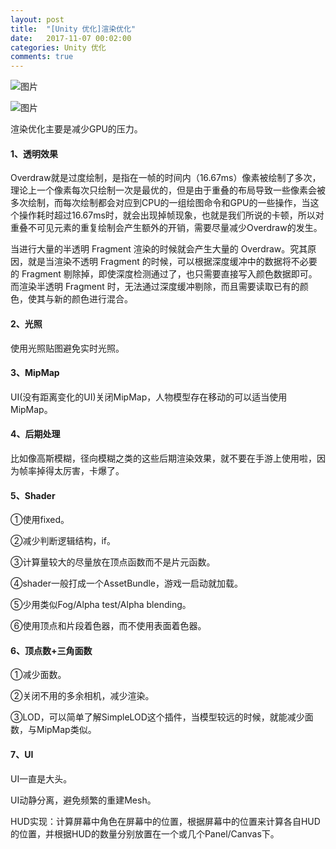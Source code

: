 ```yaml
---
layout: post
title:  "[Unity 优化]渲染优化"
date:   2017-11-07 00:02:00
categories: Unity 优化
comments: true
---
```


![图片](http://owk5gjdrg.bkt.clouddn.com/0075%E6%B8%B2%E6%9F%93%E4%BC%98%E5%8C%96.png)

![图片](http://owk5gjdrg.bkt.clouddn.com/0076%E6%B8%B2%E6%9F%93%E4%BC%98%E5%8C%96.png)


渲染优化主要是减少GPU的压力。

#### 1、透明效果

Overdraw就是过度绘制，是指在一帧的时间内（16.67ms）像素被绘制了多次，理论上一个像素每次只绘制一次是最优的，但是由于重叠的布局导致一些像素会被多次绘制，而每次绘制都会对应到CPU的一组绘图命令和GPU的一些操作，当这个操作耗时超过16.67ms时，就会出现掉帧现象，也就是我们所说的卡顿，所以对重叠不可见元素的重复绘制会产生额外的开销，需要尽量减少Overdraw的发生。

当进行大量的半透明 Fragment 渲染的时候就会产生大量的 Overdraw。究其原因，就是当渲染不透明 Fragment 的时候，可以根据深度缓冲中的数据将不必要的 Fragment 剔除掉，即使深度检测通过了，也只需要直接写入颜色数据即可。而渲染半透明 Fragment 时，无法通过深度缓冲剔除，而且需要读取已有的颜色，使其与新的颜色进行混合。

#### 2、光照

使用光照贴图避免实时光照。

#### 3、MipMap

UI(没有距离变化的UI)关闭MipMap，人物模型存在移动的可以适当使用MipMap。

#### 4、后期处理

比如像高斯模糊，径向模糊之类的这些后期渲染效果，就不要在手游上使用啦，因为帧率掉得太厉害，卡爆了。

#### 5、Shader

①使用fixed。

②减少判断逻辑结构，if。

③计算量较大的尽量放在顶点函数而不是片元函数。

④shader一般打成一个AssetBundle，游戏一启动就加载。

⑤少用类似Fog/Alpha test/Alpha blending。

⑥使用顶点和片段着色器，而不使用表面着色器。

#### 6、顶点数+三角面数

①减少面数。

②关闭不用的多余相机，减少渲染。

③LOD，可以简单了解SimpleLOD这个插件，当模型较远的时候，就能减少面数，与MipMap类似。

#### 7、UI

UI一直是大头。

UI动静分离，避免频繁的重建Mesh。

HUD实现：计算屏幕中角色在屏幕中的位置，根据屏幕中的位置来计算各自HUD的位置，并根据HUD的数量分别放置在一个或几个Panel/Canvas下。